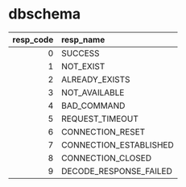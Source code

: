 # dbschema

| resp_code | resp_name              |
|----------:|:-----------------------|
|         0 | SUCCESS                |
|         1 | NOT_EXIST              |
|         2 | ALREADY_EXISTS         |
|         3 | NOT_AVAILABLE          |
|         4 | BAD_COMMAND            |
|         5 | REQUEST_TIMEOUT        |
|         6 | CONNECTION_RESET       |
|         7 | CONNECTION_ESTABLISHED |
|         8 | CONNECTION_CLOSED      |
|         9 | DECODE_RESPONSE_FAILED |

